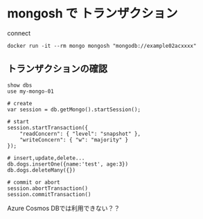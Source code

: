 # mongosh で トランザクション

connect
```
docker run -it --rm mongo mongosh "mongodb://example02acxxxx"
```

## トランザクションの確認
```
show dbs
use my-mongo-01

# create
var session = db.getMongo().startSession();

# start
session.startTransaction({
    "readConcern": { "level": "snapshot" },
    "writeConcern": { "w": "majority" }
});

# insert,update,delete...
db.dogs.insertOne({name:'test', age:3})
db.dogs.deleteMany({})

# commit or abort
session.abortTransaction()
session.commitTransaction()
```

Azure Cosmos DBでは利用できない？？
